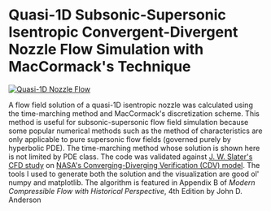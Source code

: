 # Quasi-1D Subsonic-Supersonic Isentropic Convergent-Divergent Nozzle Flow Simulation with MacCormack's Technique

[![Quasi-1D Nozzle Flow](https://img.youtube.com/vi/5L_yAxcCG4Y/0.jpg)](https://www.youtube.com/watch?v=5L_yAxcCG4Y)

A flow field solution of a quasi-1D isentropic nozzle was calculated using the time-marching method and MacCormack's discretization scheme. This method is useful for subsonic-supersonic flow field simulation because some popular numerical methods such as the method of characteristics are only applicable to pure supersonic flow fields (governed purely by hyperbolic PDE). The time-marching method whose solution is shown here is not limited by PDE class. The code was validated against [J. W. Slater's CFD study](https://www.grc.nasa.gov/www/wind/valid/cdv/cdv01/cdv01.html) on [NASA's Converging-Diverging Verification (CDV) model](https://www.grc.nasa.gov/www/wind/valid/cdv/cdv.html). The tools I used to generate both the solution and the visualization are good ol' numpy and matplotlib.
The algorithm is featured in Appendix B of _Modern Compressible Flow with Historical Perspective_, 4th Edition by John D. Anderson
